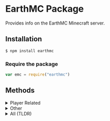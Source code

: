 # EarthMC Package

Provides info on the EarthMC Minecraft server. 

## Installation
```bash
$ npm install earthmc
```

### Require the package

```js
var emc = require("earthmc")
```

## Methods
<details>
<summary>Player Related</summary>
<p>

### Get All Players (Promise)
```js
var allPlayers = await emc.getAllPlayers().then(players => { return players })

console.log(allPlayers)

// Resident => {"x": 0, "y": 64, "z": 0, "isUnderground": true, "nickname": "PlayerNickname", "name": "PlayerName", "town": "TownName", "nation": "NationName", "rank": "RankName"}
// Townless Player => {"x": 0, "y": 64, "z": 0, "isUnderground": true, "nickname": "PlayerNickname", "name": "PlayerName"}
```

### Get Online Player (Promise)
```js
var player = await emc.getOnlinePlayer("PlayerName").then(player => { return player })

console.log(player)

// => { x: 0, y: 64, z: 0, isUnderground: true, nickname: 'PlayerNickname', name: 'PlayerName' } 
```

### Get Resident (Promise)
```js
var resident = await emc.getResident("ResidentName").then(resident => { return resident })

console.log(resident)

// => { name: 'ResidentName', townName: 'TownName', townNation: 'NationName', rank: 'Resident' }
// Ranks include Resident, Mayor and Nation Leader
```

### Get Townless (Promise)
```js
var townless = await emc.getTownless().then(array => { return array })

console.log(townless)

// => [{ x: 0, y: 64, z: 0, isUnderground: true, nickname: 'TownlessPlayer', name: 'TownlessPlayer' }, ...]
```

</p>
</details>  

<details>
<summary>Other</summary>
<p>

### Get Town (Promise)
```js
var town = await emc.getTown("TownName").then(town => { return town })

console.log(town)

// => { area: 975, x: -352, z: -9904, name: 'TownName', nation: 'NationName', mayor: 'MayorName', residents: ['Resident', 'OtherResident', ...], pvp: false, mobs: false, public: false, explosion: false, fire: false, capital: true }
```

### Get Nation (Promise)
```js
var nation = await emc.getNation("NationName").then(nation => { return nation })

console.log(nation)

// => { name: 'NationName', residents: ['Resident', 'OtherResident', ...], towns: ['Town', 'OtherTown', ...], king: 'KingName', capitalName: 'CapitalName', capitalX: -352, capitalZ: -9904, area: 7289 }
```

### Get Server Info (Promise)
```js
var serverInfo = await emc.getServerInfo().then(info => { return info })

console.log(serverInfo)

// => { serverOnline: true, online: 190, max: 200, towny: 139, townyOnline: true, storming: false, thundering: false, beta: 0, betaOnline: true, queue: 51 }
```

</p>
</details>  

<details>
<summary>All (TLDR)</summary>
<p>
<p>getTown, getTowns
<p>getNation, getNations
<p>getResident, getResidents
<p>getOnlinePlayer, getOnlinePlayers
<p>getAllPlayers
<p>getTownless
<p>getServerInfo
</p>
</details>  